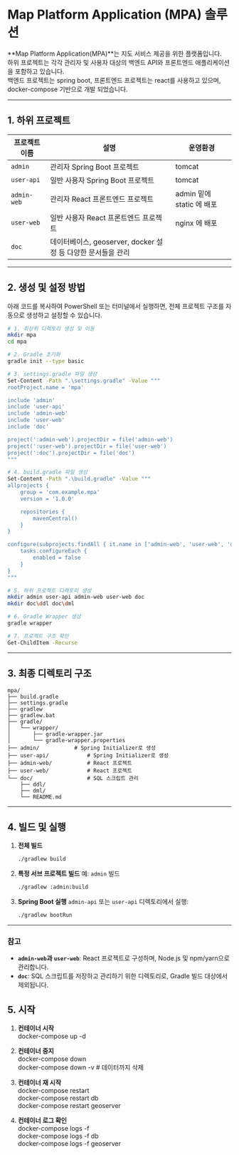 # Map Platform Application (MPA) 솔루션

**Map Platform Application(MPA)**는 지도 서비스 제공을 위한 플랫폼입니다.  
하위 프로젝트는 각각 관리자 및 사용자 대상의 백엔드 API와 프론트엔드 애플리케이션을 포함하고 있습니다.   
백엔드 프로젝트는 spring boot, 프론트엔드 프로젝트는 react를 사용하고 있으며, docker-compose 기반으로 개발 되었습니다.

---

## 1. 하위 프로젝트

| 프로젝트 이름   | 설명                                         | 운영환경                     |
|----------------|--------------------------------------------|--------------------------|
| `admin`   | 관리자 Spring Boot 프로젝트                       | tomcat                   |
| `user-api`    | 일반 사용자 Spring Boot 프로젝트                    | tomcat                   |
| `admin-web`   | 관리자 React 프론트엔드 프로젝트                       | admin 밑에 static 에 배포 |
| `user-web`    | 일반 사용자 React 프론트엔드 프로젝트                   | nginx 에 배포               |
| `doc`         | 데이터베이스, geoserver, docker 설정 등 다양한 문서들을 관리 |                          |

---

## 2. 생성 및 설정 방법

아래 코드를 복사하여 PowerShell 또는 터미널에서 실행하면, 전체 프로젝트 구조를 자동으로 생성하고 설정할 수 있습니다.

```bash
# 1. 최상위 디렉토리 생성 및 이동
mkdir mpa
cd mpa

# 2. Gradle 초기화
gradle init --type basic

# 3. settings.gradle 파일 생성
Set-Content -Path ".\settings.gradle" -Value """
rootProject.name = 'mpa'

include 'admin'
include 'user-api'
include 'admin-web'
include 'user-web'
include 'doc'

project(':admin-web').projectDir = file('admin-web')
project(':user-web').projectDir = file('user-web')
project(':doc').projectDir = file('doc')
"""

# 4. build.gradle 파일 생성
Set-Content -Path ".\build.gradle" -Value """
allprojects {
    group = 'com.example.mpa'
    version = '1.0.0'

    repositories {
        mavenCentral()
    }
}

configure(subprojects.findAll { it.name in ['admin-web', 'user-web', 'doc'] }) {
    tasks.configureEach {
        enabled = false
    }
}
"""

# 5. 하위 프로젝트 디렉토리 생성
mkdir admin user-api admin-web user-web doc
mkdir doc\ddl doc\dml

# 6. Gradle Wrapper 생성
gradle wrapper

# 7. 프로젝트 구조 확인
Get-ChildItem -Recurse
```

---

## 3. 최종 디렉토리 구조

```plaintext
mpa/
├── build.gradle
├── settings.gradle
├── gradlew
├── gradlew.bat
├── gradle/
│   └── wrapper/
│       ├── gradle-wrapper.jar
│       └── gradle-wrapper.properties
├── admin/           # Spring Initializer로 생성
├── user-api/            # Spring Initializer로 생성
├── admin-web/           # React 프로젝트
├── user-web/            # React 프로젝트
└── doc/                 # SQL 스크립트 관리
    ├── ddl/
    ├── dml/
    └── README.md
```

---

## 4. 빌드 및 실행

1) **전체 빌드**
   ```bash
   ./gradlew build
   ```

2) **특정 서브 프로젝트 빌드**
   예: `admin` 빌드
   ```bash
   ./gradlew :admin:build
   ```

3) **Spring Boot 실행**
   `admin-api` 또는 `user-api` 디렉토리에서 실행:
   ```bash
   ./gradlew bootRun
   ```

---

### **참고**
- **`admin-web`과 `user-web`**: React 프로젝트로 구성하며, Node.js 및 npm/yarn으로 관리합니다.
- **`doc`**: SQL 스크립트를 저장하고 관리하기 위한 디렉토리로, Gradle 빌드 대상에서 제외됩니다.


## 5. 시작

1) **컨테이너 시작**  
   docker-compose up -d
   
2) **컨테이너 중지**  
   docker-compose down  
   docker-compose down -v # 데이터까지 삭제

3) **컨테이너 재 시작**  
   docker-compose restart  
   docker-compose restart db  
   docker-compose restart geoserver  

4) **컨테이너 로그 확인**  
   docker-compose logs -f   
   docker-compose logs -f db  
   docker-compose logs -f geoserver  